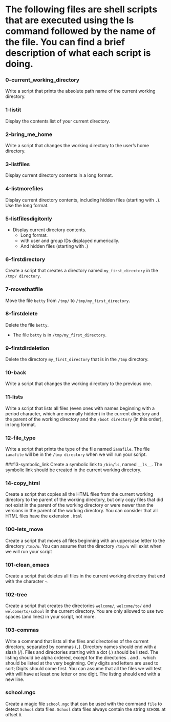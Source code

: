 
# The following files are shell scripts that are executed using the ls command followed by the name of the file. You can find a brief description of what each script is doing.


### 0-current_working_directory
 Write a script that prints the absolute path name of the current working directory.

### 1-listit
 Display the contents  list of your current directory.

### 2-bring_me_home
 Write a script that changes the working directory to the user’s home directory.

### 3-listfiles
 Display current directory contents in a long format.

### 4-listmorefiles
 Display current directory contents, including hidden files (starting with ```.```). Use the long format.

### 5-listfilesdigitonly
- Display current directory contents. 
    - Long format. 
    - with user and group IDs displayed numerically.
    - And hidden files (starting with .)
	
### 6-firstdirectory
 Create a script that creates a directory named ```my_first_directory``` in the ```/tmp/ directory```.

### 7-movethatfile
 Move the file ```betty``` from ```/tmp/``` to ```/tmp/my_first_directory```.

### 8-firstdelete 
 Delete the file ```betty```. 
- The file ```betty``` is in ```/tmp/my_first_directory```.

### 9-firstdirdeletion
 Delete the directory ```my_first_directory``` that is in the ```/tmp``` directory.

### 10-back
 Write a script that changes the working directory to the previous one.

### 11-lists
Write a script that lists all files (even ones with names beginning with a period character, which are normally hidden) in the current directory and the parent of the working directory and the ```/boot directory``` (in this order), in long format.

### 12-file_type
 Write a script that prints the type of the file named ```iamafile```. The file ```iamafile``` will be in the ```/tmp directory``` when we will run your script.

###13-symbolic_link
 Create a symbolic link to ```/bin/ls```, named ```__ls__```. The symbolic link should be created in the current working directory. 

### 14-copy_html
 Create a script that copies all the HTML files from the current working directory to the parent of the working directory, but only copy files that did not exist in the parent of the working directory or were newer than the versions in the parent of the working directory.
You can consider that all HTML files have the extension ```.html```

### 100-lets_move 
 Create a script that moves all files beginning with an uppercase letter to the directory ```/tmp/u```. You can assume that the directory ```/tmp/u``` will exist when we will run your script

### 101-clean_emacs
 Create a script that deletes all files in the current working directory that end with the character ```~```.

### 102-tree
 Create a script that creates the directories ```welcome/```, ```welcome/to/``` and ```welcome/to/school``` in the current directory. You are only allowed to use two spaces (and lines) in your script, not more.
	
### 103-commas
 Write a command that lists all the files and directories of the current directory, separated by commas (```,```). Directory names should end with a slash (/). Files and directories starting with a dot (.) should be listed. The listing should be alpha ordered, except for the directories . and .. which should be listed at the very beginning. Only digits and letters are used to sort; Digits should come first. You can assume that all the files we will test with will have at least one letter or one digit. The listing should end with a new line.

### school.mgc
 Create a magic file ```school.mgc``` that can be used with the command ```file``` to detect ```School``` data files. ```School``` data files always contain the string ```SCHOOL``` at offset `0`.
